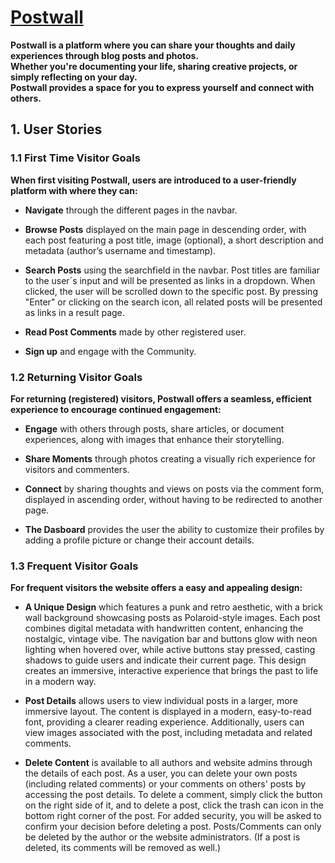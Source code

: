 # [Postwall](https://postwall-500ee4318184.herokuapp.com/)

**Postwall is a platform where you can share your thoughts and daily experiences through blog posts and photos.
<br>
Whether you're documenting your life, sharing creative projects, or simply reflecting on your day. 
<br>
Postwall provides a space for you to express yourself and connect with others.**


## 1. User Stories

### **1.1 First Time Visitor Goals**
   **When first visiting Postwall, users are introduced to a user-friendly platform with where they can:**

* **Navigate** through the different pages in the navbar.
  
* **Browse Posts** displayed on the main page in descending order, with each post featuring a post title, image (optional), a short description and metadata (author’s username and timestamp).
  
* **Search Posts** using the searchfield in the navbar. Post titles are familiar to the user´s input and will be presented as links in a dropdown. When clicked, the user will be scrolled down to the specific post. By pressing "Enter" or clicking on the search icon, all related posts will be presented as links in a result page.
  
* **Read Post Comments** made by other registered user.
  
* **Sign up** and engage with the Community.


### **1.2 Returning Visitor Goals**
   **For returning (registered) visitors, Postwall offers a seamless, efficient experience to encourage continued engagement:**

* **Engage** with others through posts, share articles, or document experiences, along with images that enhance their storytelling.
  
* **Share Moments** through photos creating a visually rich experience for visitors and commenters.
  
* **Connect** by sharing thoughts and views on posts via the comment form, displayed in ascending order, without having to be redirected to another page.
  
* **The Dasboard** provides the user the ability to customize their profiles by adding a profile picture or change their account details.

 ### **1.3 Frequent Visitor Goals**
   **For frequent visitors the website offers a easy and appealing design:**

* **A Unique Design** which features a punk and retro aesthetic, with a brick wall background showcasing posts as Polaroid-style images. Each post combines digital metadata with handwritten content, enhancing the nostalgic, vintage vibe. The navigation bar and buttons glow with neon lighting when hovered over, while active buttons stay pressed, casting shadows to guide users and indicate their current page. This design creates an immersive, interactive experience that brings the past to life in a modern way.

* **Post Details** allows users to view individual posts in a larger, more immersive layout. The content is displayed in a modern, easy-to-read font, providing a clearer reading experience. Additionally, users can view images associated with the post, including metadata and related comments.
  
* **Delete Content** is available to all authors and website admins through the details of each post. As a user, you can delete your own posts (including related comments) or your comments on others' posts by accessing the post details. To delete a comment, simply click the button on the right side of it, and to delete a post, click the trash can icon in the bottom right corner of the post. For added security, you will be asked to confirm your decision before deleting a post.
Posts/Comments can only be deleted by the author or the website administrators. (If a post is deleted, its comments will be removed as well.)

